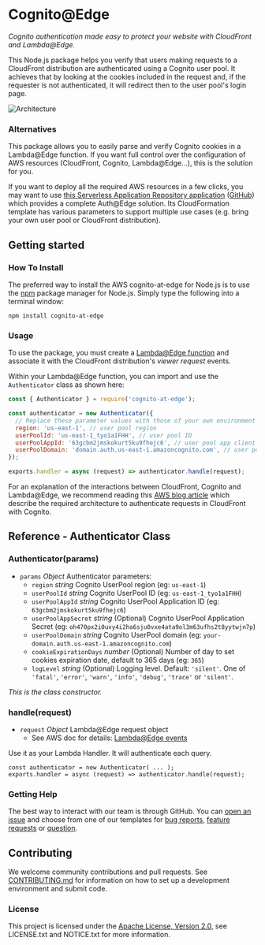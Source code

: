 # Cognito@Edge

*Cognito authentication made easy to protect your website with CloudFront and Lambda@Edge.*

This Node.js package helps you verify that users making requests to a CloudFront distribution are authenticated using a Cognito user pool. It achieves that by looking at the cookies included in the request and, if the requester is not authenticated, it will redirect then to the user pool's login page.

![Architecture](./doc/architecture.png)

### Alternatives

This package allows you to easily parse and verify Cognito cookies in a Lambda@Edge function. If you want full control over the configuration of AWS resources (CloudFront, Cognito, Lambda@Edge...), this is the solution for you.

If you want to deploy all the required AWS resources in a few clicks, you may want to use [this Serverless Application Repository application](https://console.aws.amazon.com/lambda/home?region=us-east-1#/create/app?applicationId=arn:aws:serverlessrepo:us-east-1:520945424137:applications/cloudfront-authorization-at-edge) ([GitHub](https://github.com/aws-samples/cloudfront-authorization-at-edge)) which provides a complete Auth@Edge solution. Its CloudFormation template has various parameters to support multiple use cases (e.g. bring your own user pool or CloudFront distribution).

## Getting started

### How To Install

The preferred way to install the AWS cognito-at-edge for Node.js is to use the [npm](http://npmjs.org/) package manager for Node.js. Simply type the following into a terminal window:

``` shell
npm install cognito-at-edge
```

### Usage

To use the package, you must create a [Lambda@Edge function](https://docs.aws.amazon.com/AmazonCloudFront/latest/DeveloperGuide/lambda-at-the-edge.html) and associate it with the CloudFront distribution's *viewer request* events.

Within your Lambda@Edge function, you can import and use the `Authenticator` class as shown here:

``` js
const { Authenticator } = require('cognito-at-edge');

const authenticator = new Authenticator({
  // Replace these parameter values with those of your own environment
  region: 'us-east-1', // user pool region
  userPoolId: 'us-east-1_tyo1a1FHH', // user pool ID
  userPoolAppId: '63gcbm2jmskokurt5ku9fhejc6', // user pool app client ID
  userPoolDomain: 'domain.auth.us-east-1.amazoncognito.com', // user pool domain
});

exports.handler = async (request) => authenticator.handle(request);
```

For an explanation of the interactions between CloudFront, Cognito and Lambda@Edge, we recommend reading this [AWS blog article](https://aws.amazon.com/blogs/networking-and-content-delivery/authorizationedge-how-to-use-lambdaedge-and-json-web-tokens-to-enhance-web-application-security/) which describe the required architecture to authenticate requests in CloudFront with Cognito.

## Reference - Authenticator Class

### Authenticator(params)

* `params` *Object* Authenticator parameters:
  * `region` *string* Cognito UserPool region (eg: `us-east-1`)
  * `userPoolId` *string* Cognito UserPool ID (eg: `us-east-1_tyo1a1FHH`)
  * `userPoolAppId` *string* Cognito UserPool Application ID (eg: `63gcbm2jmskokurt5ku9fhejc6`)
  * `userPoolAppSecret` *string* (Optional) Cognito UserPool Application Secret (eg: `oh470px2i0uvy4i2ha6sju0vxe4ata9ol3m63ufhs2t8yytwjn7p`)
  * `userPoolDomain` *string* Cognito UserPool domain (eg: `your-domain.auth.us-east-1.amazoncognito.com`)
  * `cookieExpirationDays` *number* (Optional) Number of day to set cookies expiration date, default to 365 days (eg: `365`)
  * `logLevel` *string* (Optional) Logging level. Default: `'silent'`. One of `'fatal'`, `'error'`, `'warn'`, `'info'`, `'debug'`, `'trace'` or `'silent'`.

*This is the class constructor.*

### handle(request)

* `request` *Object* Lambda@Edge request object
  * See AWS doc for details: [Lambda@Edge events](https://docs.aws.amazon.com/AmazonCloudFront/latest/DeveloperGuide/lambda-event-structure.html)

Use it as your Lambda Handler. It will authenticate each query.

```
const authenticator = new Authenticator( ... );
exports.handler = async (request) => authenticator.handle(request);
```

### Getting Help

The best way to interact with our team is through GitHub.  You can [open an issue](https://github.com/awslabs/cognito-at-edge/issues/new/choose) 
and choose from one of our templates for [bug reports](https://github.com/awslabs/cognito-at-edge/issues/new?assignees=&labels=bug%2C+needs-triage&template=---bug-report.md&title=), 
[feature requests](https://github.com/awslabs/cognito-at-edge/issues/new?assignees=&labels=feature-request&template=---feature-request.md&title=) or 
[question](https://github.com/awslabs/cognito-at-edge/issues/new?assignees=&labels=question%2C+needs-triage&template=---questions---help.md&title=).  

## Contributing

We welcome community contributions and pull requests. See [CONTRIBUTING.md](https://github.com/awslabs/cognito-at-edge/blob/main/CONTRIBUTING.md) for information on how to set up a development environment and submit code.

### License

This project is licensed under the [Apache License, Version 2.0](https://www.apache.org/licenses/LICENSE-2.0.html), see LICENSE.txt and NOTICE.txt for more information.
